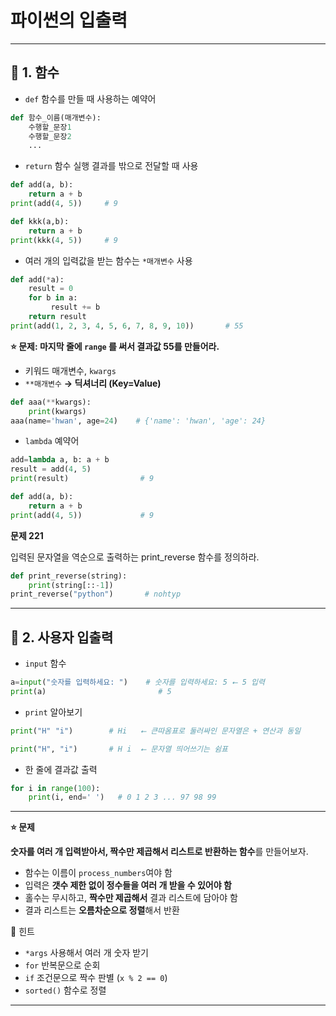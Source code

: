 # 파이썬의 입출력

---

## 📌 1. 함수

- `def`  함수를 만들 때 사용하는 예약어

```python
def 함수_이름(매개변수):
    수행할_문장1
    수행할_문장2
    ...
```

- `return`  함수 실행 결과를 밖으로 전달할 때 사용

```python
def add(a, b):
    return a + b
print(add(4, 5))     # 9

def kkk(a,b):
    return a + b
print(kkk(4, 5))     # 9
```

- 여러 개의 입력값을 받는 함수는  `*매개변수`  사용

```python
def add(*a):
    result = 0
    for b in a:
         result += b
    return result
print(add(1, 2, 3, 4, 5, 6, 7, 8, 9, 10))       # 55
```

**⭐ 문제: 마지막 줄에 `range` 를 써서 결과값 55를 만들어라.**

- 키워드 매개변수, `kwargs`
- `**매개변수` **→ 딕셔너리 (Key=Value)**

```python
def aaa(**kwargs):
    print(kwargs)
aaa(name='hwan', age=24)    # {'name': 'hwan', 'age': 24}
```

- `lambda` 예약어

```python
add=lambda a, b: a + b
result = add(4, 5)
print(result)                # 9

def add(a, b):
    return a + b
print(add(4, 5))             # 9
```

**문제 221**

입력된 문자열을 역순으로 출력하는 print_reverse 함수를 정의하라.

```python
def print_reverse(string):
    print(string[::-1])
print_reverse("python")       # nohtyp
```

---

## 📌 2. 사용자 입출력

- `input` 함수

```python
a=input("숫자를 입력하세요: ")    # 숫자를 입력하세요: 5 ⭠ 5 입력
print(a)                         # 5
```

- `print` 알아보기

```python
print("H" "i")        # Hi   ⭠ 큰따옴표로 둘러싸인 문자열은 + 연산과 동일

print("H", "i")       # H i  ⭠ 문자열 띄어쓰기는 쉼표
```

- 한 줄에 결과값 출력

```python
for i in range(100):
    print(i, end=' ')   # 0 1 2 3 ... 97 98 99
```

---

**⭐ 문제**

**숫자를 여러 개 입력받아서, 짝수만 제곱해서 리스트로 반환하는 함수**를 만들어보자.

- 함수는 이름이 `process_numbers`여야 함
- 입력은 **갯수 제한 없이 정수들을 여러 개 받을 수 있어야 함**
- 홀수는 무시하고, **짝수만 제곱해서** 결과 리스트에 담아야 함
- 결과 리스트는 **오름차순으로 정렬**해서 반환

🧠 힌트

- `*args` 사용해서 여러 개 숫자 받기
- `for` 반복문으로 순회
- `if` 조건문으로 짝수 판별 (`x % 2 == 0`)
- `sorted()` 함수로 정렬

---